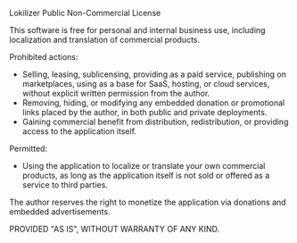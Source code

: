 Lokilizer Public Non-Commercial License

This software is free for personal and internal business use, including localization and translation of commercial products.

Prohibited actions:
- Selling, leasing, sublicensing, providing as a paid service, publishing on marketplaces, using as a base for SaaS, hosting, or cloud services, without explicit written permission from the author.
- Removing, hiding, or modifying any embedded donation or promotional links placed by the author, in both public and private deployments.
- Gaining commercial benefit from distribution, redistribution, or providing access to the application itself.

Permitted:
- Using the application to localize or translate your own commercial products, as long as the application itself is not sold or offered as a service to third parties.

The author reserves the right to monetize the application via donations and embedded advertisements.

PROVIDED "AS IS", WITHOUT WARRANTY OF ANY KIND.